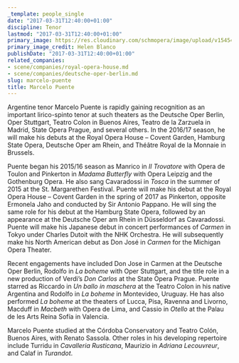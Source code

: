 ```yaml
---
_template: people_single
date: "2017-03-31T12:40:00+01:00"
discipline: Tenor
lastmod: "2017-03-31T12:40:00+01:00"
primary_image: https://res.cloudinary.com/schmopera/image/upload/v1545409169/media/webhook-uploads/1490960169220/PUENTE-Marcelo-Helen-Blanco-931x1030.jpg.jpg
primary_image_credit: Helen Blanco
publishDate: "2017-03-31T12:40:00+01:00"
related_companies:
- scene/companies/royal-opera-house.md
- scene/companies/deutsche-oper-berlin.md
slug: marcelo-puente
title: Marcelo Puente
---
```


Argentine tenor Marcelo Puente is rapidly gaining recognition as an important lirico-spinto tenor at such theaters as the Deutsche Oper Berlin, Oper Stuttgart, Teatro Colon in Buenos Aires, Teatro de la Zarzuela in Madrid, State Opera Prague, and several others. In the 2016/17 season, he will make his debuts at the Royal Opera House – Covent Garden, Hamburg State Opera, Deutsche Oper am Rhein, and Théâtre Royal de la Monnaie in Brussels.

Puente began his 2015/16 season as Manrico in *Il Trovatore* with Opera de Toulon and Pinkerton in *Madama Butterfly* with Opera Leipzig and the Gothenburg Opera. He also sang Cavaradossi in *Tosca* in the summer of 2015 at the St. Margarethen Festival. Puente will make his debut at the Royal Opera House – Covent Garden in the spring of 2017 as Pinkerton, opposite Ermonela Jaho and conducted by Sir Antonio Pappano. He will sing the same role for his debut at the Hamburg State Opera, followed by an appearance at the Deutsche Oper am Rhein in Düsseldorf as Cavaradossi. Puente will make his Japanese debut in concert performances of *Carmen* in Tokyo under Charles Dutoit with the NHK Orchestra. He will subsequently make his North American debut as Don José in *Carmen* for the Michigan Opera Theater.

Recent engagements have included Don Jose in Carmen at the Deutsche Oper Berlin, Rodolfo in *La boheme* with Oper Stuttgart, and the title role in a new production of Verdi’s *Don Carlos* at the State Opera Prague. Puente starred as Riccardo in *Un ballo in maschera* at the Teatro Colon in his native Argentina and Rodolfo in *La boheme* in Montevideo, Uruguay. He has also performed *La boheme* at the theaters of Lucca, Pisa, Ravenna and Livorno, Macduff in *Macbeth* with Opera de Lima, and Cassio in *Otello* at the Palau de les Arts Reina Sofía in Valencia.

Marcelo Puente studied at the Córdoba Conservatory and Teatro Colón, Buenos Aires, with Renato Sassola. Other roles in his developing repertoire include Turridu in *Cavalleria Rusticana*, Maurizio in *Adriana Lecouvreur*, and Calaf in *Turandot*.
